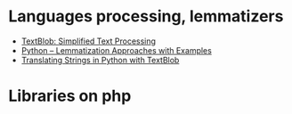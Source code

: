 # Languages processing, lemmatizers

- [TextBlob: Simplified Text Processing](https://textblob.readthedocs.io/en/dev/)
- [Python – Lemmatization Approaches with Examples](https://www.geeksforgeeks.org/python-lemmatization-approaches-with-examples/)
- [Translating Strings in Python with TextBlob](https://stackabuse.com/translating-strings-in-python-with-textblob/)

# Libraries on php
